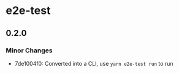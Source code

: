 # e2e-test

## 0.2.0
### Minor Changes

- 7de1004f0: Converted into a CLI, use `yarn e2e-test run` to run
